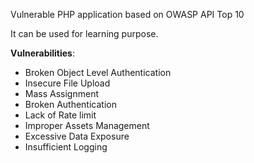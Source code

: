 Vulnerable PHP application based on OWASP API Top 10

It can be used for learning purpose. 


**Vulnerabilities**:

* Broken Object Level Authentication 
* Insecure File Upload 
* Mass Assignment
* Broken Authentication 
* Lack of Rate limit 
* Improper Assets Management
* Excessive Data Exposure
* Insufficient Logging



